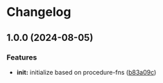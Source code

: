 # Changelog

## 1.0.0 (2024-08-05)


### Features

* **init:** initialize based on procedure-fns ([b83a09c](https://github.com/ehmpathy/hash-fns/commit/b83a09cfe26e302d1bd366684f8ffe3c1b33b866))
